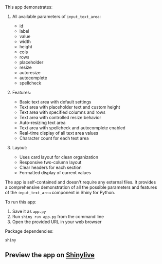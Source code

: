 This app demonstrates:

1. All available parameters of `input_text_area`:
   - id
   - label
   - value
   - width
   - height
   - cols
   - rows
   - placeholder
   - resize
   - autoresize
   - autocomplete
   - spellcheck

2. Features:
   - Basic text area with default settings
   - Text area with placeholder text and custom height
   - Text area with specified columns and rows
   - Text area with controlled resize behavior
   - Auto-resizing text area
   - Text area with spellcheck and autocomplete enabled
   - Real-time display of all text area values
   - Character count for each text area

3. Layout:
   - Uses card layout for clean organization
   - Responsive two-column layout
   - Clear headers for each section
   - Formatted display of current values

The app is self-contained and doesn't require any external files. It provides a comprehensive demonstration of all the possible parameters and features of the `input_text_area` component in Shiny for Python.

To run this app:
1. Save it as `app.py`
2. Run `shiny run app.py` from the command line
3. Open the provided URL in your web browser

Package dependencies:
```
shiny
```
## Preview the app on [Shinylive](https://shinylive.io/py/app/#h=0&code=NobwRAdghgtgpmAXAAjFADugdOgnmAGlQGMB7CAFzkqVQDMAnUmZAZwAsBLCXZTmdKQYVkDOFGIVOANzgAdCI2ZsuPLHAAe6Ma1Z8BQkd3QBXCkROciYiABM4DBQss4oAczgB9UugqsAFFIUADZwALxyYAAqmiIAgmJQyAAicDCkkUR0nMHBUABGoWFRDCZwAJROEADEyACiGrDoocikdMhJ+VCsnMTIVBoiUInIAO6cFOzI9nRQJsEirHAUUhBurArjk8guebikZp5kwSYwEJ6jDBj+47aTYQCMAPQATOWICshfYxNTLsTDWz+d6fb5g-6AzzscT2Bj+SIAIW6vWQMUGyAS4kilQgYPBnCwxkOAwonmG4nhuLx1M4tgiYBJD0yoOpYLy+TgwXpqVm8xEaPiiWZVNZ32kUBO4UiUS4ek4elYzDg0zgvIW-ViWDkCgAkiIAbjWOgoLiYHzOM1lcFuHBWFrCCzRT87ux6Q8AAzugCkkUdYJxjtqDSaLS2U2aEjg7FIwVhGvRJtsyGIJlYFGU0M4bnYFEdYZ2BIBDCBIJFeIhxahMIc8OisQxI3zAAU8sQozG4wAyZAACTgWZz2L93xcRNJJLJiUpTu+tPpJJewpnX3ZnPpAHVfsgW5Ho7GHEvl+LJfTDzOI2297D6XVKA5kPsTAx4yJoWIsB+z07M9mKG6AKzuugGhfqKtz3JEHrer6Zb+lUYJBo0AihluxynBAeiJqIpCjAq6BwMQnDZHAth5luFYlh8sEjoWkLQlAsK1gKDbiD82wAMIxuhejdgASjhGxgDioqjhApjjrEk4UsONJ0pEJIAMygayq5cpEADK+GEcRSbJPw1A9OQgkEDJeLHmU9IyvKL4dCM7DdGwWlESitj6RhnBGfaJnUdSxysGEAAs7recu2G4WE-4hcu4GupBno+mApkBmWiEhsq+Y6JwABeyo+FIRlkdsFHAlRIm0ZW9GMdK9aYkk+a8ba2XKgA8r4HkYUOPkFoSYnEpJ5JQNOy5zvJsQBcp1KqfSABqDhSACwTIA1PQ5cgzUQMEuATWZEoWdKso2QNyYmq0G28ByoiNTlSayMIvQSptXmmWCmU5fSt3zRK21gjFbrxTBorJQh9RIZabFTHM6avfIZb5sVpZlVgRa2FWDE1pEcRmKQAC0r3cG4qI1UKQmmaJ4meBOA1DTOI0MrE-7fd8U0Y1juNXcqt4FKEpEOl1YLmVK0QHSStmseMuQdFjMBQJ9uS8NDHR6I+-S4PhyDpGIybkFQlBPXz3yQ0I7PFKUcBRTOv1xdBiVdUD3ypch6VbkanLBMQ0LEAA1h0diS+mZCO1QhV-OVlGk6HqNVXW6K1eDyCaa77sEd73aY-7zCWkHJNdWTfWDFJg3PbOcl04MABsjMrgUa4afhuRJ17yCp1jAeZ-IvOhQLlnC-WR32Xhice57+PINQXMkXroUu-XQ-zqbld+6QrehFQ9LkAvltgFBCVJVUtR6Uaez9NCyZPjYIgC3obQdBLIsDRsEBw6HJWOhRkfo2A7Fn9QIjTbttqdTBI6AAAjYWEWBLCOhmCoHCnhL4vy6mICgT5cQuAoO4O0rlpDUydGgjBWB2ABSYkTViDwPhCXNrggk6D1g4DEP4McWBGTAnKJQxGNC7SEOITHEYLxyGsKLl8PBtDtBwAYb1CgTDYgvBYWw1kwjOFEOqjw1iCl+FyOpAouhYjGGKVkYI7qHCCFKOjoKViAV1EGK0aI8R4kpGDCIeUAR+shHUPwVw5RZikj-ksS4wx+CbG6PpvovxWiPGmJYkkMuvjQrWPoUE8uITQrEDyLoTw9J0DYyUjbQGe8MS2CTEkd2wwJBUGfGQEwlBpjygjLwOgQhR4SCmHfIUEBQHUHAZAuwqpkz2QYEcA4lAAgI2+BUoZyAwjIBAKZTxkTkBMloKECAtizD2IoA8YErRny+goTMiJsdFyLOoCsyRC5NkNJ2c40UszY7ZJQEsk5ayFLnO2YlXZXUbkjHGkc5ZCSKCOK2cgS5GigX7JGAzH5jyST-heaC7EILPmsQrpCv5ZdYXAsdAAX0dI6JBKD-G0KwTg-ETD3HPMiOxPppT7ycUqX4GJrIABUwArFuJEf4OgkQQDQHgJilAIAxkUExb0kpkgHCCWEsuepz4eVmy1nSvguJBV2gmGkYZpkAC6IKUndFYOkyImTsmOnKGATFRBwCytoGAMQABHSwYh4BDKYYMQgJBtY-ytQoaWFBmikBCJwfICgICnDwAoY0dhujwWXKajVQA)
